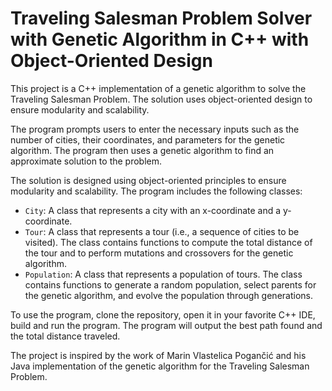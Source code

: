 # Traveling Salesman Problem Solver with Genetic Algorithm in C++ with Object-Oriented Design

This project is a C++ implementation of a genetic algorithm to solve the Traveling Salesman Problem. The solution uses object-oriented design to ensure modularity and scalability.

The program prompts users to enter the necessary inputs such as the number of cities, their coordinates, and parameters for the genetic algorithm. The program then uses a genetic algorithm to find an approximate solution to the problem.

The solution is designed using object-oriented principles to ensure modularity and scalability. The program includes the following classes:

- `City`: A class that represents a city with an x-coordinate and a y-coordinate.
- `Tour`: A class that represents a tour (i.e., a sequence of cities to be visited). The class contains functions to compute the total distance of the tour and to perform mutations and crossovers for the genetic algorithm.
- `Population`: A class that represents a population of tours. The class contains functions to generate a random population, select parents for the genetic algorithm, and evolve the population through generations.

To use the program, clone the repository, open it in your favorite C++ IDE, build and run the program. The program will output the best path found and the total distance traveled.

The project is inspired by the work of Marin Vlastelica Pogančić and his Java implementation of the genetic algorithm for the Traveling Salesman Problem.
